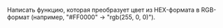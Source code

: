 Написать функцию, которая преобразует цвет из HEX-формата в 
RGB-формат (например, "#FF0000" -> "rgb(255, 0, 0)").